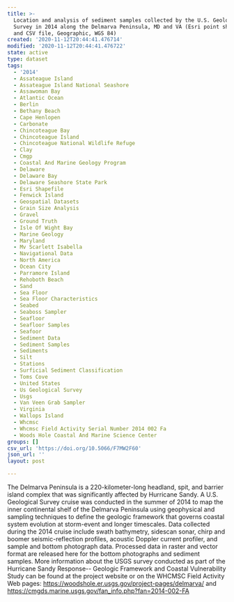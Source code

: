 ```yaml
---
title: >-
  Location and analysis of sediment samples collected by the U.S. Geological
  Survey in 2014 along the Delmarva Peninsula, MD and VA (Esri point shapefile
  and CSV file, Geographic, WGS 84)
created: '2020-11-12T20:44:41.476714'
modified: '2020-11-12T20:44:41.476722'
state: active
type: dataset
tags:
  - '2014'
  - Assateague Island
  - Assateague Island National Seashore
  - Assawoman Bay
  - Atlantic Ocean
  - Berlin
  - Bethany Beach
  - Cape Henlopen
  - Carbonate
  - Chincoteague Bay
  - Chincoteague Island
  - Chincoteague National Wildlife Refuge
  - Clay
  - Cmgp
  - Coastal And Marine Geology Program
  - Delaware
  - Delaware Bay
  - Delaware Seashore State Park
  - Esri Shapefile
  - Fenwick Island
  - Geospatial Datasets
  - Grain Size Analysis
  - Gravel
  - Ground Truth
  - Isle Of Wight Bay
  - Marine Geology
  - Maryland
  - Mv Scarlett Isabella
  - Navigational Data
  - North America
  - Ocean City
  - Parramore Island
  - Rehoboth Beach
  - Sand
  - Sea Floor
  - Sea Floor Characteristics
  - Seabed
  - Seaboss Sampler
  - Seafloor
  - Seafloor Samples
  - Seafoor
  - Sediment Data
  - Sediment Samples
  - Sediments
  - Silt
  - Stations
  - Surficial Sediment Classification
  - Toms Cove
  - United States
  - Us Geological Survey
  - Usgs
  - Van Veen Grab Sampler
  - Virginia
  - Wallops Island
  - Whcmsc
  - Whcmsc Field Activity Serial Number 2014 002 Fa
  - Woods Hole Coastal And Marine Science Center
groups: []
csv_url: 'https://doi.org/10.5066/F7MW2F60'
json_url: ''
layout: post

---
```

The Delmarva Peninsula is a 220-kilometer-long headland, spit, and barrier island complex that was significantly affected by Hurricane Sandy. A U.S. Geological Survey cruise was conducted in the summer of 2014 to map the inner continental shelf of the Delmarva Peninsula using geophysical and sampling techniques to define the geologic framework that governs coastal system evolution at storm-event and longer timescales. Data collected during the 2014 cruise include swath bathymetry, sidescan sonar, chirp and boomer seismic-reflection profiles, acoustic Doppler current profiler, and sample and bottom photograph data. Processed data in raster and vector format are released here for the bottom photographs and sediment samples. More information about the USGS survey conducted as part of the Hurricane Sandy Response-- Geologic Framework and Coastal Vulnerability Study can be found at the project website or on the WHCMSC Field Activity Web pages: https://woodshole.er.usgs.gov/project-pages/delmarva/ and https://cmgds.marine.usgs.gov/fan_info.php?fan=2014-002-FA
